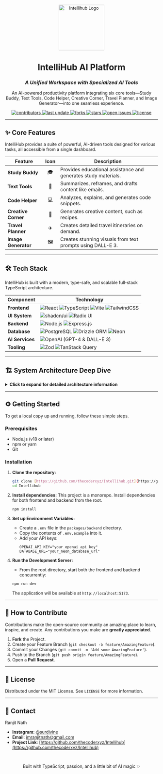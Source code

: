 <div align="center">

  <br />
  <img src="https://raw.githubusercontent.com/gist/thecoderxyz/9f1c713303d3248354c59a3f2b48d2c6/raw/4c0f16f318355a22987a2293b6e8a4a081519782/intlogo" alt="Intellihub Logo" width="150">
  <br />

  # **IntelliHub AI Platform**

  ### _A Unified Workspace with Specialized AI Tools_

  <p>
    An AI-powered productivity platform integrating six core tools—Study Buddy, Text Tools, Code Helper, Creative Corner, Travel Planner, and Image Generator—into one seamless experience.
  </p>

<p>
  <a href="https://github.com/thecoderxyz/Intellihub/graphs/contributors">
    <img src="https://img.shields.io/github/contributors/thecoderxyz/Intellihub?color=blue" alt="contributors" />
  </a>
  <a href="">
    <img src="https://img.shields.io/github/last-commit/thecoderxyz/Intellihub" alt="last update" />
  </a>
  <a href="https://github.com/thecoderxyz/Intellihub/network/members">
    <img src="https://img.shields.io/github/forks/thecoderxyz/Intellihub" alt="forks" />
  </a>
  <a href="https://github.com/thecoderxyz/Intellihub/stargazers">
    <img src="https://img.shields.io/github/stars/thecoderxyz/Intellihub" alt="stars" />
  </a>
  <a href="https://github.com/thecoderxyz/Intellihub/issues/">
    <img src="https://img.shields.io/github/issues/thecoderxyz/Intellihub" alt="open issues" />
  </a>
  <a href="https://github.com/thecoderxyz/Intellihub/blob/main/LICENSE">
    <img src="https://img.shields.io/github/license/thecoderxyz/Intellihub?color=brightgreen" alt="license" />
  </a>
</p>
</div>

---

## ✨ Core Features

IntelliHub provides a suite of powerful, AI-driven tools designed for various tasks, all accessible from a single dashboard.

| Feature             | Icon | Description                                             |
| ------------------- | :--: | ------------------------------------------------------- |
| **Study Buddy** |  🎓  | Provides educational assistance and generates study materials. |
| **Text Tools** |  📝  | Summarizes, reframes, and drafts content like emails.     |
| **Code Helper** |  💻  | Analyzes, explains, and generates code snippets.          |
| **Creative Corner** |  🎨  | Generates creative content, such as recipes.            |
| **Travel Planner** |  ✈️  | Creates detailed travel itineraries on demand.          |
| **Image Generator** |  🖼️  | Creates stunning visuals from text prompts using DALL-E 3. |


---

## 🛠️ Tech Stack

IntelliHub is built with a modern, type-safe, and scalable full-stack TypeScript architecture.

| Component      | Technology                                                                                                                                                                                                                                                                                                                                                                               |
| -------------- | ---------------------------------------------------------------------------------------------------------------------------------------------------------------------------------------------------------------------------------------------------------------------------------------------------------------------------------------------------------------------------------------- |
| **Frontend** | ![React](https://img.shields.io/badge/React-20232A?style=for-the-badge&logo=react&logoColor=61DAFB) ![TypeScript](https://img.shields.io/badge/TypeScript-007ACC?style=for-the-badge&logo=typescript&logoColor=white) ![Vite](https://img.shields.io/badge/Vite-646CFF?style=for-the-badge&logo=vite&logoColor=white) ![TailwindCSS](https://img.shields.io/badge/Tailwind_CSS-38B2AC?style=for-the-badge&logo=tailwind-css&logoColor=white) |
| **UI System** | ![shadcn/ui](https://img.shields.io/badge/shadcn%2Fui-000000?style=for-the-badge) ![Radix UI](https://img.shields.io/badge/Radix_UI-161618?style=for-the-badge)                                                                                                                                                                                                                                |
| **Backend** | ![Node.js](https://img.shields.io/badge/Node.js-339933?style=for-the-badge&logo=nodedotjs&logoColor=white) ![Express.js](https://img.shields.io/badge/Express.js-000000?style=for-the-badge&logo=express&logoColor=white)                                                                                                                                                                      |
| **Database** | ![PostgreSQL](https://img.shields.io/badge/PostgreSQL-316192?style=for-the-badge&logo=postgresql&logoColor=white) ![Drizzle ORM](https://img.shields.io/badge/Drizzle_ORM-C5F74F?style=for-the-badge) ![Neon](https://img.shields.io/badge/Neon-0A5752?style=for-the-badge)                                                                                                                            |
| **AI Services**| ![OpenAI](https://img.shields.io/badge/OpenAI-412991?style=for-the-badge&logo=openai&logoColor=white) (GPT-4 & DALL-E 3)                                                                                                                                                                                                                                                                                 |
| **Tooling** | ![Zod](https://img.shields.io/badge/Zod-3E67B1?style=for-the-badge) ![TanStack Query](https://img.shields.io/badge/-TanStack_Query-FF4154?style=for-the-badge&logo=react-query&logoColor=white)                                                                                                                                                                                                       |

---

## 🏗️ System Architecture Deep Dive

<details>
<summary><strong>Click to expand for detailed architecture information</strong></summary>

### Frontend Architecture
- **Framework Stack**: React 18 with TypeScript, using Vite for development and builds.
- **UI System**: `shadcn/ui` with Radix UI primitives and Tailwind CSS, following a clean, utility-focused design inspired by Linear.
- **State Management**: TanStack Query (React Query) for server state and a centralized `apiRequest` utility for fetch calls.
- **Routing**: Client-side routing handled by Wouter, with dedicated routes for the dashboard and each tool.
- **Styling**: Dark mode-first design with CSS variables and tool-specific accent colors for clear visual organization.

### Backend Architecture
- **Server Framework**: Express.js on Node.js with TypeScript.
- **API Structure**: RESTful API endpoints organized by feature (e.g., `/api/study`, `/api/text`, `/api/code`).
- **Request Validation**: Zod schemas for robust, runtime-safe request validation, with shared types between frontend and backend.
- **AI Integration**: Deep integration with the OpenAI API (GPT & DALL-E 3) using role-based system and user prompts.
- **Error Handling**: Centralized middleware for consistent error formatting and HTTP status codes.

### Data & Design
- **Data Storage**: Abstracted storage layer currently using in-memory storage (`MemStorage`). Drizzle ORM is configured for a future migration to a PostgreSQL database on Neon.
- **Design System**: A cohesive system using HSL colors, the `Inter` and `JetBrains Mono` fonts, and consistent component patterns from `shadcn/ui`.

</details>

---

## ⚙️ Getting Started

To get a local copy up and running, follow these simple steps.

### Prerequisites

* Node.js (v18 or later)
* npm or yarn
* Git

### Installation

1.  **Clone the repository:**
    ```bash
    git clone [https://github.com/thecoderxyz/Intellihub.git](https://github.com/thecoderxyz/Intellihub.git)
    cd Intellihub
    ```

2.  **Install dependencies:**
    This project is a monorepo. Install dependencies for both frontend and backend from the root.
    ```bash
    npm install
    ```

3.  **Set up Environment Variables:**
    * Create a `.env` file in the `packages/backend` directory.
    * Copy the contents of `.env.example` into it.
    * Add your API keys:
        ```env
        OPENAI_API_KEY="your_openai_api_key"
        DATABASE_URL="your_neon_database_url"
        ```

4.  **Run the Development Server:**
    * From the root directory, start both the frontend and backend concurrently:
    ```bash
    npm run dev
    ```
    The application will be available at `http://localhost:5173`.

---

## 🤝 How to Contribute

Contributions make the open-source community an amazing place to learn, inspire, and create. Any contributions you make are **greatly appreciated**.

1.  **Fork** the Project.
2.  Create your Feature Branch (`git checkout -b feature/AmazingFeature`).
3.  Commit your Changes (`git commit -m 'Add some AmazingFeature'`).
4.  Push to the Branch (`git push origin feature/AmazingFeature`).
5.  Open a **Pull Request**.

---

## 📜 License

Distributed under the MIT License. See `LICENSE` for more information.

---

## 📧 Contact

Ranjit Nath

- **Instagram**: [@surdivine](https://www.instagram.com/surdivine)
- **Email**: imranjitnath@gmail.com
- **Project Link**: [https://github.com/thecoderxyz/Intellihub](https://github.com/thecoderxyz/Intellihub)

<div align="center">
<br>
<p>Built with TypeScript, passion, and a little bit of AI magic ✨</p>
</div>
